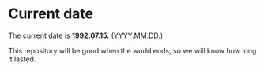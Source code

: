 # Current date

The current date is **1992.07.15.** (YYYY.MM.DD.)

This repository will be good when the world ends, so we will know how long it lasted.